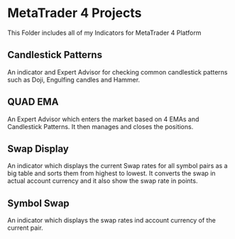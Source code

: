 # MetaTrader 4 Projects
This Folder includes all of my Indicators for MetaTrader 4 Platform

## Candlestick Patterns
An indicator and Expert Advisor for checking common candlestick patterns such as Doji, Engulfing candles and Hammer.

## QUAD EMA
An Expert Advisor which enters the market based on 4 EMAs and Candlestick Patterns. It then manages and closes the positions.

## Swap Display
An indicator which displays the current Swap rates for all symbol pairs as a big table and sorts them from highest to lowest. It converts the swap in actual account currency and it also show the swap rate in points.

## Symbol Swap
An indicator which displays the swap rates ind account currency of the current pair.